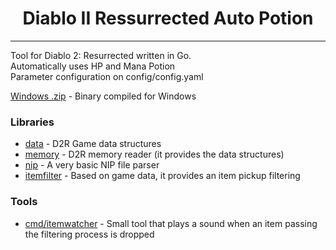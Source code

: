 <h1 align="center">Diablo II Ressurrected Auto Potion</h1>

---

Tool for Diablo 2: Resurrected written in Go. 
<br />
Automatically uses HP and Mana Potion
<br />
Parameter configuration on config/config.yaml
<br />

[Windows .zip](https://github.com/Hefero/D2R-AutoPotion-Go/releases/download/v1/D2R-AutoPotion-Go.zip) - Binary compiled for Windows

### Libraries

- [data](https://github.com/Hefero/D2R-AutoPotion-Go/tree/main/pkg/data) - D2R Game data structures
- [memory](https://github.com/Hefero/D2R-AutoPotion-Go/tree/main/pkg/memory) - D2R memory reader (it provides the data
  structures)
- [nip](https://github.com/Hefero/D2R-AutoPotion-Go/tree/main/pkg/nip) - A very basic NIP file parser
- [itemfilter](https://github.com/Hefero/D2R-AutoPotion-Go/tree/main/pkg/itemfilter) - Based on game data, it provides an item
  pickup filtering

### Tools

- [cmd/itemwatcher](https://github.com/Hefero/D2R-AutoPotion-Go/tree/main/cmd/itemwatcher) - Small tool that plays a sound
  when an item passing the filtering process is dropped
